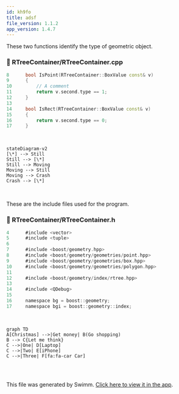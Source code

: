 ```yaml
---
id: kh9fo
title: adsf
file_version: 1.1.2
app_version: 1.4.7
---
```


These two functions identify the type of geometric object.
<!-- NOTE-swimm-snippet: the lines below link your snippet to Swimm -->
### 📄 RTreeContainer/RTreeContainer.cpp
```c++
8      bool IsPoint(RTreeContainer::BoxValue const& v)
9      {
10         // A comment
11         return v.second.type == 1;
12     }
13     
14     bool IsRect(RTreeContainer::BoxValue const& v)
15     {
16         return v.second.type == 0;
17     }
```

<br/>

<!--MERMAID {width:100}-->
```mermaid
stateDiagram-v2
[\*] --> Still
Still --> [\*]
Still --> Moving
Moving --> Still
Moving --> Crash
Crash --> [\*]

```
<!--MCONTENT {content: "stateDiagram-v2<br/>\n\\[\\*\\] \\-\\-\\> Still<br/>\nStill \\-\\-\\> \\[\\*\\]<br/>\nStill \\-\\-\\> Moving<br/>\nMoving \\-\\-\\> Still<br/>\nMoving \\-\\-\\> Crash<br/>\nCrash \\-\\-\\> \\[\\*\\]<br/>\n<br/>"} --->

<br/>

These are the include files used for the program.
<!-- NOTE-swimm-snippet: the lines below link your snippet to Swimm -->
### 📄 RTreeContainer/RTreeContainer.h
```c
4      #include <vector>
5      #include <tuple>
6      
7      #include <boost/geometry.hpp>
8      #include <boost/geometry/geometries/point.hpp>
9      #include <boost/geometry/geometries/box.hpp>
10     #include <boost/geometry/geometries/polygon.hpp>
11     
12     #include <boost/geometry/index/rtree.hpp>
13     
14     #include <QDebug>
15     
16     namespace bg = boost::geometry;
17     namespace bgi = boost::geometry::index;
```

<br/>

<!--MERMAID {width:100}-->
```mermaid
graph TD
A[Christmas] -->|Get money| B(Go shopping)
B --> C{Let me think}
C -->|One| D[Laptop]
C -->|Two| E[iPhone]
C -->|Three| F[fa:fa-car Car]


```
<!--MCONTENT {content: "graph TD<br/>\nA\\[Christmas\\] \\-\\-\\>|Get money| B(Go shopping)<br/>\nB \\-\\-\\> C{Let me think}<br/>\nC \\-\\-\\>|One| D\\[Laptop\\]<br/>\nC \\-\\-\\>|Two| E\\[iPhone\\]<br/>\nC \\-\\-\\>|Three| F\\[fa:fa-car Car\\]<br/>\n\n<br/>"} --->

<br/>

This file was generated by Swimm. [Click here to view it in the app](/repos/Z2l0aHViJTNBJTNBQm9vc3RHZW9tZXRyeUV4cGVyaW1lbnQlM0ElM0FNYXJrVlRlY2g=/docs/kh9fo).
